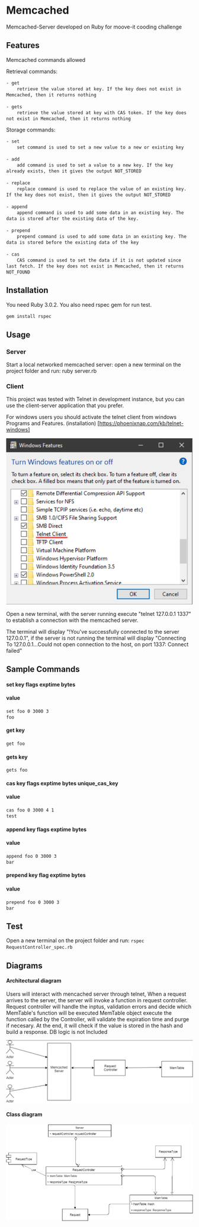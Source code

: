 # Memcached
Memcached-Server developed on Ruby for moove-it cooding challenge

## Features
Memcached commands allowed 

Retrieval commands:

    - get
        retrieve the value stored at key. If the key does not exist in Memcached, then it returns nothing

    - gets
        retrieve the value stored at key with CAS token. If the key does not exist in Memcached, then it returns nothing

Storage commands:

    - set
        set command is used to set a new value to a new or existing key

    - add 
        add command is used to set a value to a new key. If the key already exists, then it gives the output NOT_STORED

    - replace
        replace command is used to replace the value of an existing key. If the key does not exist, then it gives the output NOT_STORED

    - append
        append command is used to add some data in an existing key. The data is stored after the existing data of the key.

    - prepend
        prepend command is used to add some data in an existing key. The data is stored before the existing data of the key

    - cas
        CAS command is used to set the data if it is not updated since last fetch. If the key does not exist in Memcached, then it returns NOT_FOUND

## Installation

You need Ruby 3.0.2.
You also need rspec gem for run test.

```bash
gem install rspec
```

## Usage

### Server
Start a local networked memcached server: open a new terminal on the project folder and run: ruby server.rb

### Client

This project was tested with Telnet in development instance, but you can use the client-server application that you prefer.

For windows users you should activate the telnet client from windows Programs and Features.
 (installation) [https://phoenixnap.com/kb/telnet-windows]

 ![alt text](https://github.com/MaximilianoBadiola/Memcached/blob/main/Img/TelnetExample.png?raw=true)
 

 Open a new terminal, with the server running execute "telnet 127.0.0.1 1337" to establish a connection with the memcached server.

 The terminal will display "!You've successfully connected to the server 127.0.0.1", if the server is not running the terminal will display "Connecting To 127.0.0.1...Could not open connection to the host, on port 1337: Connect failed"


 ## Sample Commands

#### set key flags exptime bytes  
#### value 

    set foo 0 3000 3 
    foo

#### get key

    get foo

#### gets key

    gets foo
    
#### cas key flags exptime bytes unique_cas_key
#### value

    cas foo 0 3000 4 1
    test 

#### append key flags exptime bytes
#### value

    append foo 0 3000 3
    bar

#### prepend key flag exptime bytes
#### value

    prepend foo 0 3000 3
    bar

## Test

Open a new terminal on the project folder and run: `rspec RequestController_spec.rb`

## Diagrams

#### Architectural diagram

Users will interact with mencached server through telnet, When a request arrives to the server, the server will  invoke a function in request controller.
Request controller will handle the inptus, validation errors and decide which MemTable's function will be executed
MemTable object execute the function called by the Controller, will validate the expiration time and purge if necesary. At the end, it will check if the value is stored in the hash and build a response. 
DB logic is not Included

 ![alt text](https://github.com/MaximilianoBadiola/Memcached/blob/main/Img/MemcachedArchDiagram.png?raw=true)


#### Class diagram

 ![alt text](https://github.com/MaximilianoBadiola/Memcached/blob/main/Img/MemcachedClassDiagram.png?raw=true)